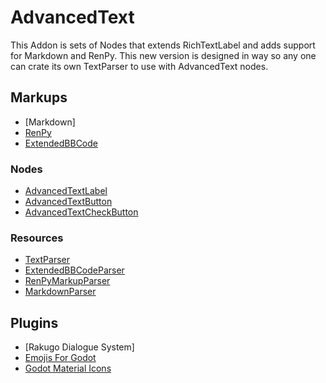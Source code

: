 # AdvancedText
This Addon is sets of Nodes that extends RichTextLabel and adds support for Markdown and RenPy.
This new version is designed in way so any one can crate its own TextParser to use with AdvancedText nodes.

## Markups
- [Markdown]
- [RenPy]
- [ExtendedBBCode]

### Nodes
- [AdvancedTextLabel]
- [AdvancedTextButton]
- [AdvancedTextCheckButton]

### Resources
- [TextParser]
- [ExtendedBBCodeParser]
- [RenPyMarkupParser]
- [MarkdownParser]

## Plugins
- [Rakugo Dialogue System]
- [Emojis For Godot]
- [Godot Material Icons]

<!-- [Markdown]: -->
[RenPy]: Renpy.md
[ExtendedBBCode]: ExtendedBBCode.md
[AdvancedTextLabel]: AdvancedTextLabel.md
[AdvancedTextButton]: AdvancedTextButton.md
[AdvancedTextCheckButton]: AdvancedTextCheckButton.md
[TextParser]: TextParser.md
[ExtendedBBCodeParser]: ExtendedBBCodeParser.md
[RenPyMarkup]: RenPyMarkupParser.md
[MarkdownParser]: MarkdownParser.md
<!-- [Rakugo Dialogue System]:  -->
[Emojis For Godot]: Emojis.md
[Godot Material Icons]: Icons.md
[ExtendedBBCodeParser]: ExtendedBBCodeParser.md
[RenPyMarkupParser]: RenPyMarkupParser.md
[MarkdownParser]: MarkdownParser.md